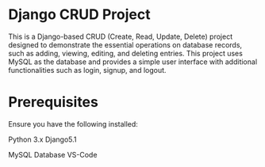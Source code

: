# Django CRUD Project
This is a Django-based CRUD (Create, Read, Update, Delete) project designed to demonstrate the essential operations on database records, such as adding, viewing, editing, and deleting entries. This project uses MySQL as the database and provides a simple user interface with additional functionalities such as login, signup, and logout.

# Prerequisites
Ensure you have the following installed:

Python 3.x	Django5.1


MySQL Database
VS-Code
